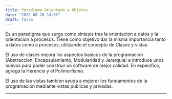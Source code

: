 ```yaml
---
title: Paradigma Orientado a Objetos
date: "2022-08-26 14:52"
draft: false
---
```

Es un paradigma que surge como sintesis tras la orientacion a datos y la orientacion a procesos. Tiene como objetivo dar la misma importancia tanto a datos como a procesos, utilizando el concepto de Clases y vistas.

El uso de clases mejora los aspectos basicos de la programacion (Abstraccion, Encapsulamiento, Modularidad y Jerarquia) e introduce unos nuevos para poder construir un software de mejor calidad. En especifico, agrega la Herencia y el Polimorfismo.

El uso de las vistas tambien ayuda a mejorar los fundamentos de la programacion mediante vistas publicas y privadas.
___